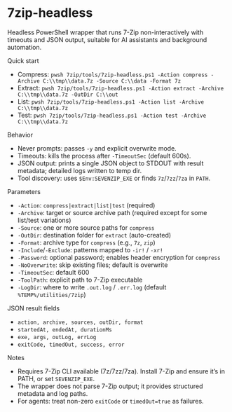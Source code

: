 7zip-headless
================

Headless PowerShell wrapper that runs 7-Zip non-interactively with timeouts and JSON output, suitable for AI assistants and background automation.

Quick start
- Compress: `pwsh 7zip/tools/7zip-headless.ps1 -Action compress -Archive C:\\tmp\\data.7z -Source C:\\data -Format 7z`
- Extract: `pwsh 7zip/tools/7zip-headless.ps1 -Action extract -Archive C:\\tmp\\data.7z -OutDir C:\\out`
- List: `pwsh 7zip/tools/7zip-headless.ps1 -Action list -Archive C:\\tmp\\data.7z`
- Test: `pwsh 7zip/tools/7zip-headless.ps1 -Action test -Archive C:\\tmp\\data.7z`

Behavior
- Never prompts: passes `-y` and explicit overwrite mode.
- Timeouts: kills the process after `-TimeoutSec` (default 600s).
- JSON output: prints a single JSON object to STDOUT with result metadata; detailed logs written to temp dir.
- Tool discovery: uses `$Env:SEVENZIP_EXE` or finds `7z`/`7zz`/`7za` in `PATH`.

Parameters
- `-Action`: `compress|extract|list|test` (required)
- `-Archive`: target or source archive path (required except for some list/test variations)
- `-Source`: one or more source paths for `compress`
- `-OutDir`: destination folder for `extract` (auto-created)
- `-Format`: archive type for `compress` (e.g., `7z`, `zip`)
- `-Include`/`-Exclude`: patterns mapped to `-ir!` / `-xr!`
- `-Password`: optional password; enables header encryption for `compress`
- `-NoOverwrite`: skip existing files; default is overwrite
- `-TimeoutSec`: default 600
- `-ToolPath`: explicit path to 7-Zip executable
- `-LogDir`: where to write `.out.log` / `.err.log` (default `%TEMP%/utilities/7zip`)

JSON result fields
- `action, archive, sources, outDir, format`
- `startedAt, endedAt, durationMs`
- `exe, args, outLog, errLog`
- `exitCode, timedOut, success, error`

Notes
- Requires 7-Zip CLI available (7z/7zz/7za). Install 7-Zip and ensure it’s in PATH, or set `SEVENZIP_EXE`.
- The wrapper does not parse 7-Zip output; it provides structured metadata and log paths.
- For agents: treat non-zero `exitCode` or `timedOut=true` as failures.

